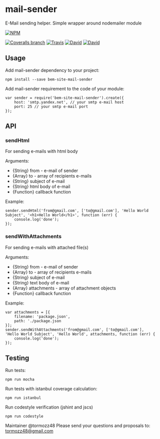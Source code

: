 # mail-sender
E-Mail sending helper. Simple wrapper around nodemailer module

[![NPM](https://nodei.co/npm/bem-site-mail-sender.png)](https://nodei.co/npm/bem-site-mail-sender/)

[![Coveralls branch](https://img.shields.io/coveralls/bem-site/mail-sender/master.svg)](https://coveralls.io/r/bem-site/mail-sender?branch=master)
[![Travis](https://img.shields.io/travis/bem-site/mail-sender.svg)](https://travis-ci.org/bem-site/mail-sender)
[![David](https://img.shields.io/david/bem-site/mail-sender.svg)](https://david-dm.org/bem-site/mail-sender)
[![David](https://img.shields.io/david/dev/bem-site/mail-sender.svg)](https://david-dm.org/bem-site/mail-sender#info=devDependencies)

## Usage

Add mail-sender dependency to your project:
```
npm install --save bem-site-mail-sender
```

Add mail-sender requirement to the code of your module:

```
var sender = require('bem-site-mail-sender').create({
    host: 'smtp.yandex.net', // your smtp e-mail host
    port: 25 // your smtp e-mail port
});
```

## API

### sendHtml

For sending e-mails with html body

Arguments:
* {String} from - e-mail of sender
* {Array} to - array of recipients e-mails
* {String} subject of e-mail
* {String} html body of e-mail
* {Function} callback function

Example:
```
sender.sendHtml('from@gmail.com', ['to@gmail.com'], 'Hello World Subject', '<h1>Hello World</h1>', function (err) {
    console.log('done');
});
```

### sendWithAttachments

For sending e-mails with attached file(s)

Arguments:
* {String} from - e-mail of sender
* {Array} to - array of recipients e-mails
* {String} subject of e-mail
* {String} text body of e-mail
* {Array} attachments - array of attachment objects
* {Function} callback function

Example:
```
var attachments = [{
    filename: 'package.json',
    path: './package.json
}];
sender.sendWithAttachments('from@gmail.com', ['to@gmail.com'],
'Hello World Subject', 'Hello World', attachments, function (err) {
    console.log('done');
});
```

## Testing

Run tests:
```
npm run mocha
```

Run tests with istanbul coverage calculation:
```
npm run istanbul
```

Run codestyle verification (jshint and jscs)
```
npm run codestyle
```

Maintainer @tormozz48
Please send your questions and proposals to: tormozz48@gmail.com
